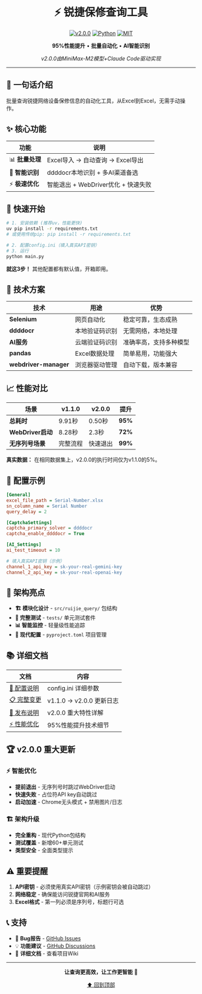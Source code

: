 <div align="center">

# ⚡ 锐捷保修查询工具

[![v2.0.0](https://img.shields.io/badge/Version-v2.0.0-blue)](https://github.com/MisonL/RuijieWarrantyQuery)
[![Python](https://img.shields.io/badge/Python-3.8+-green)](https://python.org)
[![MIT](https://img.shields.io/badge/License-MIT-yellow)](LICENSE)

**95%性能提升** • **批量自动化** • **AI智能识别**

*v2.0.0由MiniMax-M2模型+Claude Code驱动实现*

</div>

---

## 🎯 一句话介绍

批量查询锐捷网络设备保修信息的自动化工具，从Excel到Excel，无需手动操作。

## ✨ 核心功能

| 功能 | 说明 |
|------|------|
| 📊 **批量处理** | Excel导入 → 自动查询 → Excel导出 |
| 🤖 **智能识别** | ddddocr本地识别 + 多AI渠道备选 |
| ⚡ **极速优化** | 智能退出 + WebDriver优化 + 快速失败 |

## 🚀 快速开始

```bash
# 1. 安装依赖 (推荐uv，性能更快)
uv pip install -r requirements.txt
# 或使用传统pip: pip install -r requirements.txt

# 2. 配置config.ini（填入真实API密钥）
# 3. 运行
python main.py
```

**就这3步！** 其他配置都有默认值，开箱即用。

## 🔧 技术方案

| 技术 | 用途 | 优势 |
|------|------|------|
| **Selenium** | 网页自动化 | 稳定可靠，生态成熟 |
| **ddddocr** | 本地验证码识别 | 无需网络，本地处理 |
| **AI服务** | 云端验证码识别 | 准确率高，支持多种模型 |
| **pandas** | Excel数据处理 | 简单易用，功能强大 |
| **webdriver-manager** | 浏览器驱动管理 | 自动下载，版本兼容 |

## 📈 性能对比

| 场景 | v1.1.0 | v2.0.0 | 提升 |
|------|--------|--------|------|
| **总耗时** | 9.91秒 | 0.50秒 | **95%** |
| **WebDriver启动** | 8.28秒 | 2.3秒 | **72%** |
| **无序列号场景** | 完整流程 | 快速退出 | **99%** |

**真实数据：** 在相同数据集上，v2.0.0的执行时间仅为v1.1.0的5%。

## 🔧 配置示例

```ini
[General]
excel_file_path = Serial-Number.xlsx
sn_column_name = Serial Number
query_delay = 2

[CaptchaSettings]
captcha_primary_solver = ddddocr
captcha_enable_ddddocr = True

[AI_Settings]
ai_test_timeout = 10

# 填入真实API密钥（示例）
channel_1_api_key = sk-your-real-gemini-key
channel_2_api_key = sk-your-real-openai-key
```

## 🎨 架构亮点

- **🏗️ 模块化设计** - `src/ruijie_query/` 包结构
- **🧪 完整测试** - `tests/` 单元测试套件
- **📊 智能监控** - 轻量级性能追踪
- **🔧 现代配置** - `pyproject.toml` 项目管理

## 📚 详细文档

| 文档 | 内容 |
|------|------|
| [🔧 配置说明](https://github.com/MisonL/RuijieWarrantyQuery#配置说明) | config.ini 详细参数 |
| [📋 完整变更](CHANGELOG.md) | v1.1.0 → v2.0.0 更新日志 |
| [🚀 发布说明](RELEASE_NOTES_v2.0.0.md) | v2.0.0 重大特性详解 |
| [⚡ 性能优化](PERFORMANCE_OPTIMIZATION_SUMMARY.md) | 95%性能提升技术细节 |

## 🏆 v2.0.0 重大更新

### ⚡ 智能优化
- **提前退出** - 无序列号时跳过WebDriver启动
- **快速失败** - 占位符API key自动跳过
- **启动加速** - Chrome无头模式 + 禁用图片/日志

### 🏗️ 架构升级
- **完全重构** - 现代Python包结构
- **测试覆盖** - 新增60+单元测试
- **类型安全** - 全面类型提示

## ⚠️ 重要提醒

1. **API密钥** - 必须使用真实API密钥（示例密钥会被自动跳过）
2. **网络稳定** - 确保能访问锐捷官网和AI服务
3. **Excel格式** - 第一列必须是序列号，标题行可选

## 📞 支持

- 🐛 **Bug报告** - [GitHub Issues](https://github.com/MisonL/RuijieWarrantyQuery/issues)
- 💡 **功能建议** - [GitHub Discussions](https://github.com/MisonL/RuijieWarrantyQuery/discussions)
- 📖 **详细文档** - 查看项目Wiki

---

<div align="center">

**让查询更高效，让工作更智能** 🤖

[⬆ 回到顶部](#-锐捷保修查询工具)

</div>